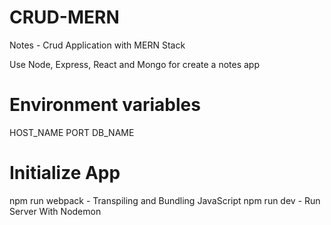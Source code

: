 # CRUD-MERN
Notes - Crud Application with MERN Stack 


Use Node, Express, React and Mongo for create a notes app



# Environment variables
HOST_NAME
PORT
DB_NAME

# Initialize App
npm run webpack - Transpiling and Bundling JavaScript
npm run dev - Run Server With Nodemon